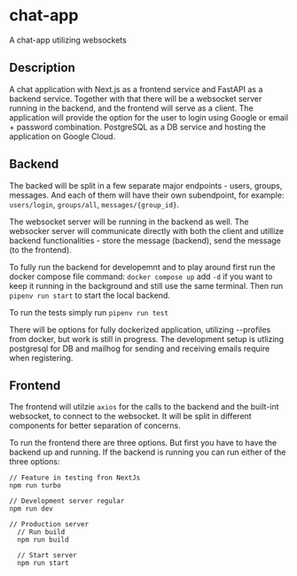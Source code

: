 # chat-app

A chat-app utilizing websockets 

## Description

A chat application with Next.js as a frontend service and FastAPI as a backend service. Together with that there will be a websocket server running in the backend, and the frontend will serve as a client. The application will provide the option for the user to login using Google or email + password combination. PostgreSQL as a DB service and hosting the application on Google Cloud.

<!-- 
TO BE ADDED 
## Architecture
-->
## Backend

The backed will be split in a few separate major endpoints - users, groups, messages. And each of them will have their own subendpoint, for example: `users/login`, `groups/all`, `messages/{group_id}`.

The websocket server will be running in the backend as well. The websocker server will communicate directly with both the client and utillize backend functionalities - store the message (backend), send the message (to the frontend).

To fully run the backend for developemnt and to play around first run the docker compose file command: `docker compose up` add `-d` if you want to keep it running in the background and still use the same terminal. Then run `pipenv run start` to start the local backend.

To run the tests simply run `pipenv run test`

There will be options for fully dockerized application, utilizing --profiles from docker, but work is still in progress. The development setup is utlizing postgresql for DB and mailhog for sending and receiving emails require when registering. 

## Frontend

The frontend will utilzie  `axios` for the calls to the backend and the built-int websocket, to connect to the websocket. It will be split in different components for better separation of concerns.

To run the frontend there are three options. But first you have to have the backend up and running. If the backend is running you can run either of the three options:
```
// Feature in testing fron NextJs
npm run turbo

// Development server regular
npm run dev

// Production server
  // Run build
  npm run build

  // Start server
  npm run start 

```
<!-- 
TO BE ADDED 
## Bootup
## Exampl
-->
